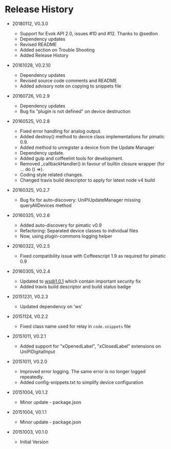 # Release History

* 20180112, V0.3.0
    - Support for Evok API 2.0, issues #10 and #12. Thanks to @sedlon
    - Dependency updates
    - Revised README
    - Added section on Trouble Shooting
    - Added Release History
    
* 20161028, V0.2.10
    - Dependency updates
    - Revised source code comments and README
    - Added advisory note on copying to snippets file

* 20160726, V0.2.9
    - Dependency updates
    - Bug fix "plugin is not defined" on device destruction

* 20160525, V0.2.8
    - Fixed error handling for analog output. 
    - Added destroy() method to device class implementations for pimatic 0.9. 
    - Added method to unregister a device from the Update Manager
    - Dependency update. 
    - Added gulp and coffeelint tools for development.
    - Removed _callbackHandler() in favour of builtin closure wrapper (for ... do () =>). 
    - Coding style related changes.
    - Changed travis build descriptor to apply for latest node v4 build
    
* 20160325, V0.2.7
    - Bug fix for auto-discovery: UniPiUpdateManager missing queryAllDevices method

* 20160325, V0.2.6
    - Added auto-discovery for pimatic v0.9
    - Refactoring: Separated device classes to individual files
    - Now, using plugin-commons logging helper
    
* 20160322, V0.2.5
    - Fixed compatibility issue with Coffeescript 1.9 as required for pimatic 0.9
    
* 20160305, V0.2.4
    - Updated to ws@1.0.1 which contain important security fix
    - Added travis build descriptor and build status badge
    
* 20151231, V0.2.3
    - Updated dependency on 'ws'
    
* 20151124, V0.2.2
    - Fixed class name used for relay in `code.snippets` file

* 20151011, V0.2.1
    - Added support for "xOpenedLabel", "xClosedLabel" extensions on UniPiDigitalInput

* 20151011, V0.2.0
    - Improved error logging. The same error is no longer logged repeatedly.
    - Added config-snippets.txt to simplify device configuration

* 20151004, V0.1.2
    - Minor update - package.json
    
* 20151004, V0.1.1
    - Minor update - package.json

* 20151003, V0.1.0
    - Initial Version

    
    
